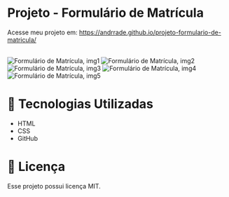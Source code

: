 # Projeto - Formulário de Matrícula
Acesse meu projeto em: https://andrrade.github.io/projeto-formulario-de-matricula/
<br><br>

![Formulário de Matrícula, img1](https://github.com/user-attachments/assets/c895e8fc-756e-4920-a629-95636c547212)
![Formulário de Matrícula, img2](https://github.com/user-attachments/assets/edb7ca6c-7e8e-4eda-ab5e-cb8b2a8fe8f8)
![Formulário de Matrícula, img3](https://github.com/user-attachments/assets/1a83f063-489d-4656-b11f-cc2b1d603f94)
![Formulário de Matrícula, img4](https://github.com/user-attachments/assets/7fae5242-483e-421e-87fb-ff4af9c2d035)
![Formulário de Matrícula, img5](https://github.com/user-attachments/assets/81bf243c-670e-459c-9e37-751d206aca50)

# 🚀 Tecnologias Utilizadas

- HTML
- CSS
- GitHub

# 📝 Licença

Esse projeto possui licença MIT.
